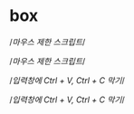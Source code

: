 # box
/*마우스 제한 스크립트*/

<script language='javascript' type='text/javascript'>  
  

    document.oncontextmenu = new Function('return false');  
    document.ondragstart = new Function('return false');  
    document.onselectstart = new Function('return false');  
    document.onkeydown = new Function('return false');  
  
</script>  

/*마우스 제한 스크립트*/




/*입력창에 Ctrl + V, Ctrl + C 막기*/
<script language='javascript' type='text/javascript'>  
  
    function checkCtl(e) {  
        var code = (document.all) ? event.keyCode:e.which;  
        var ctrl = (document.all) ? event.ctrlKey:e.modifiers & Event.CONTROL_MASK;  
        var msg = "Ctrl + C / Ctrl + V키 금지 ";  
      
      
        if (document.all) {  
            if (ctrl && code==86) {//CTRL+V  
                alert("Ctrl + V는 사용할수 없습니다.");  
                window.event.returnValue = false;  
            } else if (ctrl && code==67) { //CTRL+C (Copy)  
                alert("Ctrl + C는 사용할수 없습니다.");  
                window.event.returnValue = false;  
            }  
        }  
      
    }   
        
</script>  
/*입력창에 Ctrl + V, Ctrl + C 막기*/


